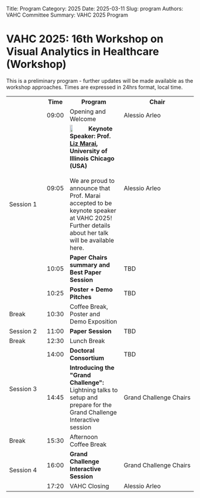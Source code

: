 Title: Program
Category: 2025
Date: 2025-03-11
Slug: program
Authors: VAHC Committee
Summary: VAHC 2025 Program


# VAHC 2025: 16th Workshop on Visual Analytics in Healthcare (Workshop)

This is a preliminary program - further updates will be made available as the workshop approaches. Times are expressed in 24hrs format, local time.

<table>
<tr>
    <th width="85px">&nbsp;</th>
    <th>Time</th>
    <th>Program</th>
    <th width="180px">Chair</th>
</tr>
<tr>
    <td rowspan="4" class="bd-left-0">
        Session 1
    </td>
    <td>
        09:00
    </td>
    <td>
        Opening and Welcome
    </td>
    <td>
        Alessio Arleo
    </td>
</tr>
<tr>
    <td>
        09:05
    </td>
    <td>
        <b>
        <img src="https://www.evl.uic.edu/marai/photos/marai.jpg" style="float: left; width: 15%; min-width: 50px"/>
        Keynote Speaker:  Prof. <a href="https://www.evl.uic.edu/marai/home/index.html">Liz Marai</a>, University of Illinois Chicago (USA) </b><br /><br />
        We are proud to announce that Prof. Marai accepted to be keynote speaker at VAHC 2025! Further details about her talk will be available here.
        <br>
        </td>
    <td>
        Alessio Arleo
    </td>
</tr>
<tr>
    <td>
        10:05
    </td>
    <td>
        <b>
        Paper Chairs summary and Best Paper Session
        </b>
        <br>
    </td>
    <td>
        TBD
    </td>
</tr>
<tr>
    <td>
        10:25
    </td>
    <td>
        <b>
        Poster + Demo Pitches
        </b>
    </td>
    <td>
        TBD
    </td>
</tr>

<tr>
    <td class="va">
       Break
    </td>
    <td>
        10:30
    </td>
    <td>
        Coffee Break, Poster and Demo Exposition
    </td>
    <td>
        &nbsp;
    </td>
</tr>

<tr>
    <td rowspan="1" class="bd-left-0">
        Session 2
    </td>
    <td>
      11:00
    </td>
    <td>
        <b>
        Paper Session
        </b>
    </td>
    <td>
        TBD
    </td>
</tr>

<tr>
    <td class="va">
       Break
    </td>
    <td>
        12:30
    </td>
    <td>
        Lunch Break
    </td>
    <td>
        &nbsp;
    </td>
</tr>

<tr>
    <td rowspan="2" class="bd-left-0">
        Session 3
    </td>
    <td>
      14:00
    </td>
    <td>
        <b>
        Doctoral Consortium
        </b>
    </td>
    <td>
      TBD
    </td>
</tr>
<tr>
    <td>
    14:45
    </td>
    <td>
        <b>
        Introducing the "Grand Challenge":</b> Lightning talks to setup and prepare for the Grand Challenge Interactive session    
    </td>
    <td>
      Grand Challenge Chairs
    </td>
</tr>

<tr>
    <td class="va">
       Break
    </td>
    <td>
        15:30
    </td>
    <td>
        Afternoon Coffee Break
    </td>
    <td>
        &nbsp;
    </td>
</tr>

<tr>
    <td rowspan="2" class="va">
        Session 4
    </td>
    <td>
        16:00
    </td>
    <td>
        <b>Grand Challenge Interactive Session</b>
    </td>
    <td>
        Grand Challenge Chairs
    </td>
</tr>
<tr>
    <td>
    17:20
    </td>
    <td>
        VAHC Closing
    </td>
    <td>
        Alessio Arleo
    </td>
</tr>

</table>
